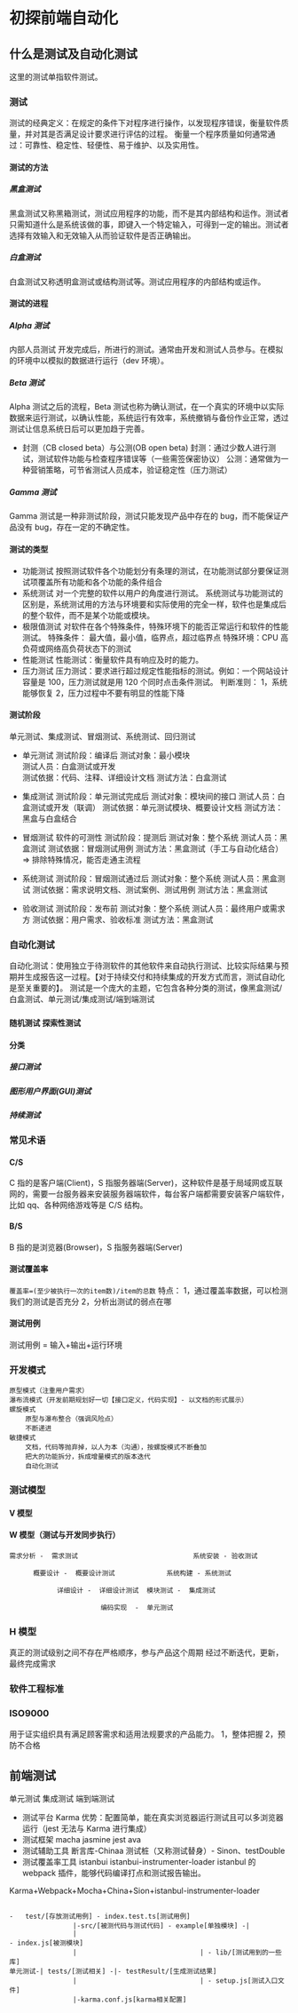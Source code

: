 # 初探前端自动化

## 什么是测试及自动化测试

这里的测试单指软件测试。

### 测试

测试的经典定义：在规定的条件下对程序进行操作，以发现程序错误，衡量软件质量，并对其是否满足设计要求进行评估的过程。
衡量一个程序质量如何通常通过：可靠性、稳定性、轻便性、易于维护、以及实用性。

#### 测试的方法

##### 黑盒测试

黑盒测试又称黑箱测试，测试应用程序的功能，而不是其内部结构和运作。测试者只需知道什么是系统该做的事，即键入一个特定输入，可得到一定的输出。测试者选择有效输入和无效输入从而验证软件是否正确输出。

##### 白盒测试

白盒测试又称透明盒测试或结构测试等。测试应用程序的内部结构或运作。

#### 测试的进程

##### Alpha 测试

内部人员测试
开发完成后，所进行的测试。通常由开发和测试人员参与。在模拟的环境中以模拟的数据进行运行（dev 环境）。

##### Beta 测试

Alpha 测试之后的流程，Beta 测试也称为确认测试，在一个真实的环境中以实际数据来运行测试，以确认性能，系统运行有效率，系统撤销与备份作业正常，透过测试让信息系统日后可以更加趋于完善。

- 封测（CB closed beta）与公测(OB open beta)
  封测：通过少数人进行测试，测试软件功能与检查程序错误等（一些需签保密协议）
  公测：通常做为一种营销策略，可节省测试人员成本，验证稳定性（压力测试）

##### Gamma 测试

Gamma 测试是一种非测试阶段，测试只能发现产品中存在的 bug，而不能保证产品没有 bug，存在一定的不确定性。

#### 测试的类型

- 功能测试
  按照测试软件各个功能划分有条理的测试，在功能测试部分要保证测试项覆盖所有功能和各个功能的条件组合
- 系统测试
  对一个完整的软件以用户的角度进行测试。
  系统测试与功能测试的区别是，系统测试用的方法与环境要和实际使用的完全一样，软件也是集成后的整个软件，而不是某个功能或模块。
- 极限值测试
  对软件在各个特殊条件，特殊环境下的能否正常运行和软件的性能测试。
  特殊条件： 最大值，最小值，临界点，超过临界点
  特殊环境：CPU 高负荷或网络高负荷状态下的测试
- 性能测试
  性能测试：衡量软件具有响应及时的能力。
- 压力测试
  压力测试：要求进行超过规定性能指标的测试。例如：一个网站设计容量是 100，压力测试就是用 120 个同时点击条件测试。
  判断准则：
  1，系统能够恢复
  2，压力过程中不要有明显的性能下降

#### 测试阶段

单元测试、集成测试、冒烟测试、系统测试、回归测试

- 单元测试
  测试阶段：编译后
  测试对象：最小模块  
  测试人员：白盒测试或开发  
  测试依据：代码、注释、详细设计文档
  测试方法：白盒测试

- 集成测试
  测试阶段：单元测试完成后
  测试对象：模块间的接口
  测试人员：白盒测试或开发（联调）
  测试依据：单元测试模块、概要设计文档
  测试方法：黑盒与白盒结合

- 冒烟测试
  软件的可测性
  测试阶段：提测后
  测试对象：整个系统
  测试人员：黑盒测试
  测试依据：冒烟测试用例
  测试方法：黑盒测试（手工与自动化结合）
  => 排除特殊情况，能否走通主流程

- 系统测试
  测试阶段：冒烟测试通过后
  测试对象：整个系统
  测试人员：黑盒测试
  测试依据：需求说明文档、测试案例、测试用例
  测试方法：黑盒测试

- 验收测试
  测试阶段：发布前
  测试对象：整个系统
  测试人员：最终用户或需求方
  测试依据：用户需求、验收标准
  测试方法：黑盒测试

### 自动化测试

自动化测试：使用独立于待测软件的其他软件来自动执行测试、比较实际结果与预期并生成报告这一过程。【对于持续交付和持续集成的开发方式而言，测试自动化是至关重要的】。
测试是一个庞大的主题，它包含各种分类的测试，像黑盒测试/白盒测试、单元测试/集成测试/端到端测试

### `随机测试` `探索性测试`

#### 分类

##### 接口测试

##### 图形用户界面(GUI)测试

##### 持续测试

### 常见术语

#### C/S

C 指的是客户端(Client)，S 指服务器端(Server)，这种软件是基于局域网或互联网的，需要一台服务器来安装服务器端软件，每台客户端都需要安装客户端软件，比如 qq、各种网络游戏等是 C/S 结构。

#### B/S

B 指的是浏览器(Browser)，S 指服务器端(Server)

#### 测试覆盖率

`覆盖率=(至少被执行一次的item数)/item的总数`
特点：
1，通过覆盖率数据，可以检测我们的测试是否充分
2，分析出测试的弱点在哪

#### 测试用例

测试用例 = 输入+输出+运行环境

### 开发模式

    原型模式（注重用户需求）
    瀑布流模式（开发前期规划好一切【接口定义，代码实现】- 以文档的形式展示）
    螺旋模式
    	原型与瀑布整合（强调风险点）
    	不断递进
    敏捷模式
    	文档，代码等抛弃掉，以人为本（沟通），按螺旋模式不断叠加
    	把大的功能拆分，拆成增量模式的版本迭代
    	自动化测试

### 测试模型

#### V 模型

#### W 模型（测试与开发同步执行）

```
需求分析 -  需求测试                             系统安装 - 验收测试

      概要设计 -  概要设计测试             系统构建 - 系统测试

            详细设计 -  详细设计测试  模块测试 -  集成测试

                       编码实现  -  单元测试

```

### H 模型

真正的测试级别之间不存在严格顺序，参与产品这个周期
经过不断迭代，更新，最终完成需求

### 软件工程标准

### ISO9000

用于证实组织具有满足顾客需求和适用法规要求的产品能力。
1，整体把握
2，预防不合格

## 前端测试

单元测试
集成测试
端到端测试

- 测试平台
  Karma
  优势：配置简单，能在真实浏览器运行测试且可以多浏览器运行（jest 无法与 Karma 进行集成）
- 测试框架
  macha jasmine jest ava
- 测试辅助工具
  断言库-Chinaa
  测试桩（又称测试替身）- Sinon、testDouble
- 测试覆盖率工具
  istanbui
  istanbui-instrumenter-loader istanbul 的 webpack 插件，能够代码编译打点和测试报告输出。

Karma+Webpack+Mocha+China+Sion+istanbul-instrumenter-loader

```
																									-	test/[存放测试用例] - index.test.ts[测试用例]
				|-src/[被测代码与测试代码] - example[单独模块] -|
				|																					- index.js[被测模块]
				|								| - lib/[测试用到的一些库]
单元测试-| tests/[测试相关] -|- testResult/[生成测试结果]
				|								| - setup.js[测试入口文件]
				|-karma.conf.js[karma相关配置]
```
